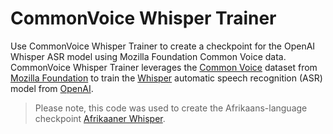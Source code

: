# CommonVoice Whisper Trainer

Use CommonVoice Whisper Trainer to create a checkpoint for the OpenAI Whisper ASR model using Mozilla Foundation Common Voice data. CommonVoice Whisper Trainer leverages the [Common Voice](https://commonvoice.mozilla.org/) dataset from [Mozilla Foundation](https://foundation.mozilla.org/) to train the [Whisper](https://openai.com/index/whisper/) automatic speech recognition (ASR) model from [OpenAI](https://openai.com/).

> Please note, this code was used to create the Afrikaans-language checkpoint [Afrikaaner Whisper]().
